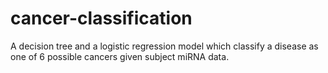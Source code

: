 # cancer-classification
A decision tree and a logistic regression model which classify a disease as one of 6 possible cancers given subject miRNA data. 
